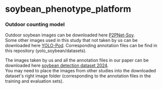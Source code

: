 # soybean_phenotype_platform

### Outdoor counting model 

Outdoor soybean images can be downloaded here [P2PNet-Soy](https://github.com/UTokyo-FieldPhenomics-Lab/P2PNet-Soy?tab=readme-ov-file).    
Some other images used in this study that not taken by us can be downloaded here [YOLO-Pod](https://drive.google.com/drive/folders/1-Ouj8fFG_owOnJtDDGBQ29_gDyCUdu93).
Corresponding annotation files can be find in this repository (yolo_soybean/datasets).    

The images taken by us and all the annotation files in our paper can be downloaded here [soybean detection dataset 2024]().   
You may need to place the images from other studies into the downloaded dataset's right image folder (corresponding to the annotation files in the training and evaluation sets).

